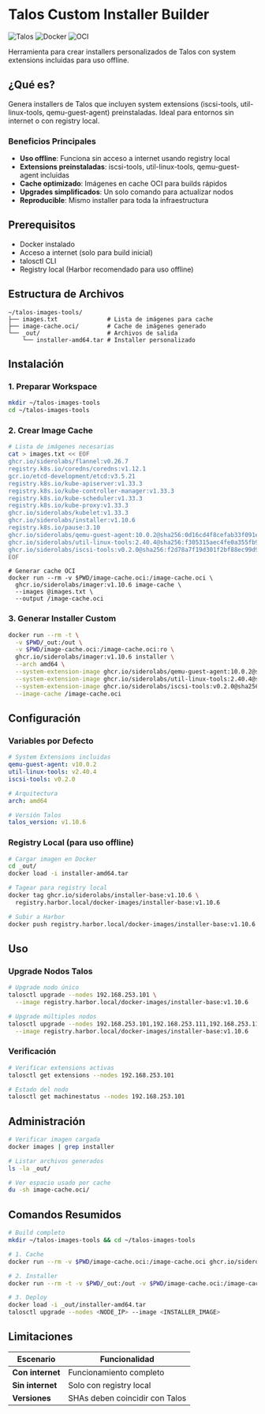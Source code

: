 # Talos Custom Installer Builder

![Talos](https://img.shields.io/badge/Talos-Kubernetes_OS-326CE5?style=for-the-badge&logo=kubernetes&logoColor=white)
![Docker](https://img.shields.io/badge/Docker-Container-2496ED?style=for-the-badge&logo=docker&logoColor=white)
![OCI](https://img.shields.io/badge/OCI-Image_Cache-FF6B35?style=for-the-badge&logo=containerd&logoColor=white)

Herramienta para crear installers personalizados de Talos con system extensions incluidas para uso offline.

## ¿Qué es?

Genera installers de Talos que incluyen system extensions (iscsi-tools, util-linux-tools, qemu-guest-agent) preinstaladas. Ideal para entornos sin internet o con registry local.

### Beneficios Principales

- **Uso offline**: Funciona sin acceso a internet usando registry local
- **Extensions preinstaladas**: iscsi-tools, util-linux-tools, qemu-guest-agent incluidas
- **Cache optimizado**: Imágenes en cache OCI para builds rápidos
- **Upgrades simplificados**: Un solo comando para actualizar nodos
- **Reproducible**: Mismo installer para toda la infraestructura

## Prerequisitos

- Docker instalado
- Acceso a internet (solo para build inicial)
- talosctl CLI
- Registry local (Harbor recomendado para uso offline)

## Estructura de Archivos

```
~/talos-images-tools/
├── images.txt              # Lista de imágenes para cache
├── image-cache.oci/        # Cache de imágenes generado
└── _out/                   # Archivos de salida
    └── installer-amd64.tar # Installer personalizado
```

## Instalación

### 1. Preparar Workspace

```bash
mkdir ~/talos-images-tools
cd ~/talos-images-tools
```

### 2. Crear Image Cache

```bash
# Lista de imágenes necesarias
cat > images.txt << EOF
ghcr.io/siderolabs/flannel:v0.26.7
registry.k8s.io/coredns/coredns:v1.12.1
gcr.io/etcd-development/etcd:v3.5.21
registry.k8s.io/kube-apiserver:v1.33.3
registry.k8s.io/kube-controller-manager:v1.33.3
registry.k8s.io/kube-scheduler:v1.33.3
registry.k8s.io/kube-proxy:v1.33.3
ghcr.io/siderolabs/kubelet:v1.33.3
ghcr.io/siderolabs/installer:v1.10.6
registry.k8s.io/pause:3.10
ghcr.io/siderolabs/qemu-guest-agent:10.0.2@sha256:0d16cd4f8cefab33f091e336bc666943a71355ee010d0dfa0e46498693af1c52
ghcr.io/siderolabs/util-linux-tools:2.40.4@sha256:f305315aec4fe0a355fb933c919a25550c67785acb193ee2842784317b5fa66b
ghcr.io/siderolabs/iscsi-tools:v0.2.0@sha256:f2d78a7f19d301f2bf88ec99d948ffc63778125ce3acb0146049b75ed7ecd18c
EOF
```
```
# Generar cache OCI
docker run --rm -v $PWD/image-cache.oci:/image-cache.oci \
  ghcr.io/siderolabs/imager:v1.10.6 image-cache \
  --images @images.txt \
  --output /image-cache.oci
```

### 3. Generar Installer Custom

```bash
docker run --rm -t \
  -v $PWD/_out:/out \
  -v $PWD/image-cache.oci:/image-cache.oci:ro \
  ghcr.io/siderolabs/imager:v1.10.6 installer \
  --arch amd64 \
  --system-extension-image ghcr.io/siderolabs/qemu-guest-agent:10.0.2@sha256:0d16cd4f8cefab33f091e336bc666943a71355ee010d0dfa0e46498693af1c52 \
  --system-extension-image ghcr.io/siderolabs/util-linux-tools:2.40.4@sha256:f305315aec4fe0a355fb933c919a25550c67785acb193ee2842784317b5fa66b \
  --system-extension-image ghcr.io/siderolabs/iscsi-tools:v0.2.0@sha256:f2d78a7f19d301f2bf88ec99d948ffc63778125ce3acb0146049b75ed7ecd18c \
  --image-cache /image-cache.oci
```

## Configuración

### Variables por Defecto

```yaml
# System Extensions incluidas
qemu-guest-agent: v10.0.2
util-linux-tools: v2.40.4
iscsi-tools: v0.2.0

# Arquitectura
arch: amd64

# Versión Talos
talos_version: v1.10.6
```

### Registry Local (para uso offline)

```bash
# Cargar imagen en Docker
cd _out/
docker load -i installer-amd64.tar

# Tagear para registry local
docker tag ghcr.io/siderolabs/installer-base:v1.10.6 \
  registry.harbor.local/docker-images/installer-base:v1.10.6

# Subir a Harbor
docker push registry.harbor.local/docker-images/installer-base:v1.10.6
```

## Uso

### Upgrade Nodos Talos

```bash
# Upgrade nodo único
talosctl upgrade --nodes 192.168.253.101 \
  --image registry.harbor.local/docker-images/installer-base:v1.10.6

# Upgrade múltiples nodos
talosctl upgrade --nodes 192.168.253.101,192.168.253.111,192.168.253.112 \
  --image registry.harbor.local/docker-images/installer-base:v1.10.6
```

### Verificación

```bash
# Verificar extensions activas
talosctl get extensions --nodes 192.168.253.101

# Estado del nodo
talosctl get machinestatus --nodes 192.168.253.101
```

## Administración

```bash
# Verificar imagen cargada
docker images | grep installer

# Listar archivos generados
ls -la _out/

# Ver espacio usado por cache
du -sh image-cache.oci/
```

## Comandos Resumidos

```bash
# Build completo
mkdir ~/talos-images-tools && cd ~/talos-images-tools

# 1. Cache
docker run --rm -v $PWD/image-cache.oci:/image-cache.oci ghcr.io/siderolabs/imager:v1.10.6 image-cache --images @images.txt --output /image-cache.oci

# 2. Installer
docker run --rm -t -v $PWD/_out:/out -v $PWD/image-cache.oci:/image-cache.oci:ro ghcr.io/siderolabs/imager:v1.10.6 installer --arch amd64 --system-extension-image ghcr.io/siderolabs/qemu-guest-agent:10.0.2@sha256:... --image-cache /image-cache.oci

# 3. Deploy
docker load -i _out/installer-amd64.tar
talosctl upgrade --nodes <NODE_IP> --image <INSTALLER_IMAGE>
```

## Limitaciones

| Escenario | Funcionalidad |
|-----------|---------------|
| **Con internet** | Funcionamiento completo |
| **Sin internet** | Solo con registry local |
| **Versiones** | SHAs deben coincidir con Talos |

